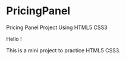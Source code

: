 # PricingPanel
Pricing Panel Project Using HTML5 CSS3

Hello ! 

This is a mini project to practice HTML5 CSS3.
